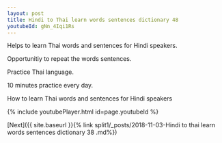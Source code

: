 ```yaml
---
layout: post
title: Hindi to Thai learn words sentences dictionary 48 
youtubeId: gNn_4Iqi1Rs
---
```

 
 
Helps to learn Thai words and sentences for Hindi speakers.

Opportunitiy to repeat the words sentences. 

Practice Thai language. 
 
10 minutes practice every day. 
 
How to learn Thai words and sentences for Hindi speakers 
 
{% include youtubePlayer.html id=page.youtubeId %}
 
 
[Next]({{ site.baseurl }}{% link  split1/_posts/2018-11-03-Hindi to thai learn words sentences dictionary 38 .md%})
 
